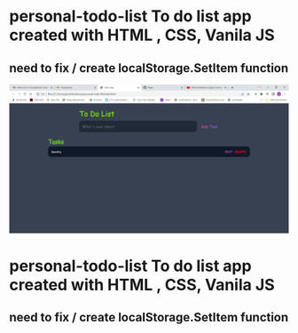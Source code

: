 # personal-todo-list To do list app created with HTML , CSS, Vanila JS

## need to fix / create localStorage.SetItem function

![screenshot](screenshot.jpg)

# personal-todo-list To do list app created with HTML , CSS, Vanila JS

## need to fix / create localStorage.SetItem function
